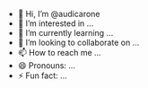 - 👋 Hi, I’m @audicarone
- 👀 I’m interested in ...
- 🌱 I’m currently learning ...
- 💞️ I’m looking to collaborate on ...
- 📫 How to reach me ...
- 😄 Pronouns: ...
- ⚡ Fun fact: ...

<!---
audicarone/audicarone is a ✨ special ✨ repository because its `README.md` (this file) appears on your GitHub profile.
You can click the Preview link to take a look at your changes.
--->
